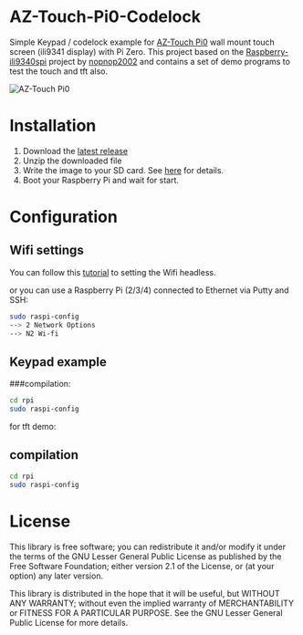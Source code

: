 # AZ-Touch-Pi0-Codelock

Simple Keypad / codelock example for [AZ-Touch Pi0](https://www.hwhardsoft.de/english/projects/az-touch-pi0) wall mount touch screen (ili9341 display) with Pi Zero. This project based on the [Raspberry-ili9340spi](https://github.com/nopnop2002/Raspberry-ili9340spi) project by [nopnop2002](https://github.com/nopnop2002) and contains a set of demo programs to test the touch and tft also.

![AZ-Touch Pi0](https://user-images.githubusercontent.com/3049858/79955903-b58f4580-847f-11ea-8a44-0ffad80f72f7.jpg)

# Installation

1. Download the [latest release](https://drive.google.com/file/d/1fyo7i7ajvh9Jw3eJMkq-weTJ9HY11tWT/)
2. Unzip the downloaded file
3. Write the image to your SD card. See [here](https://www.raspberrypi.org/documentation/installation/installing-images/README.md) for details.
4. Boot your Raspberry Pi and wait for start.

# Configuration

##  Wifi settings
You can follow this [tutorial](https://www.raspberrypi.org/documentation/configuration/wireless/headless.md) to setting the Wifi headless. 

or you can use a Raspberry Pi (2/3/4) connected to Ethernet via Putty and SSH:
```bash
sudo raspi-config
--> 2 Network Options
--> N2 Wi-fi
``` 

## Keypad example

###compilation:


```bash
cd rpi
sudo raspi-config
``` 

for tft demo:


## compilation

```bash
cd rpi
sudo raspi-config
``` 



# License

This library is free software; you can redistribute it and/or
modify it under the terms of the GNU Lesser General Public
License as published by the Free Software Foundation; either
version 2.1 of the License, or (at your option) any later version.

This library is distributed in the hope that it will be useful,
but WITHOUT ANY WARRANTY; without even the implied warranty of
MERCHANTABILITY or FITNESS FOR A PARTICULAR PURPOSE.  See the GNU
Lesser General Public License for more details.
